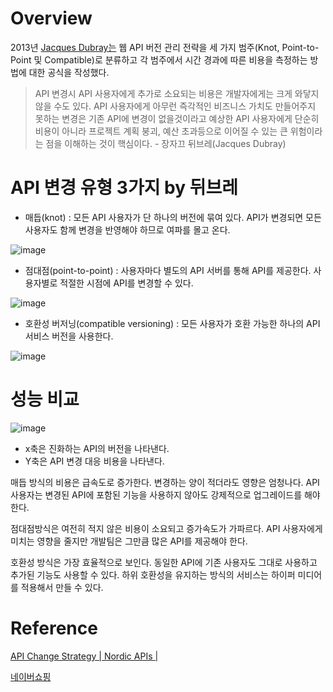 # Overview

2013년 [Jacques Dubray는](https://web.archive.org/web/20180202134605/https://www.ebpml.org/blog2/index.php/2013/11/25/understanding-the-costs-of-versioning) 웹 API 버전 관리 전략을 세 가지 범주(Knot, Point-to-Point 및 Compatible)로 분류하고 각 범주에서 시간 경과에 따른 비용을 측정하는 방법에 대한 공식을 작성했다.

> API 변경시 API 사용자에게 추가로 소요되는 비용은 개발자에게는 크게 와닿지 않을 수도 있다. API 사용자에게 아무런 즉각적인 비즈니스 가치도 만들어주지 못하는 변경은 기존 API에 변경이 없을것이라고 예상한 API 사용자에게 단순히 비용이 아니라 프로젝트 계획 붕괴, 예산 초과등으로 이어질 수 있는 큰 위험이라는 점을 이해하는 것이 핵심이다. - 장자끄 뒤브레(Jacques Dubray)
> 

# API 변경 유형 3가지 by 뒤브레

- 매듭(knot) : 모든 API 사용자가 단 하나의 버전에 묶여 있다. API가 변경되면 모든 사용자도 함께 변경을 반영해야 하므로 여파를 몰고 온다.

![image](https://user-images.githubusercontent.com/66561524/197806827-9b30cf00-5fb2-40ba-82cb-8b34b3f4a93f.png)

- 점대점(point-to-point) : 사용자마다 별도의 API 서버를 통해 API를 제공한다. 사용자별로 적절한 시점에 API를 변경할 수 있다.

![image](https://user-images.githubusercontent.com/66561524/197806871-d4a5f59c-6c7d-4ad2-b3b1-f4b4c0909934.png)

- 호환성 버저닝(compatible versioning) : 모든 사용자가 호환 가능한 하나의  API 서비스 버전을 사용한다.

![image](https://user-images.githubusercontent.com/66561524/197806927-5c0028b4-1ae1-4a20-8d26-89eb943cb4b1.png)

# 성능 비교

![image](https://user-images.githubusercontent.com/66561524/197806976-063ee77b-66a1-495a-a283-f563a95789c5.png)

- x축은 진화하는 API의 버전을 나타낸다.
- Y축은 API 변경 대응 비용을 나타낸다.

매듭 방식의 비용은 급속도로 증가한다. 변경하는 양이 적더라도 영향은 엄청나다. API 사용자는 변경된 API에 포함된 기능을 사용하지 않아도 강제적으로 업그레이드를 해야한다.

점대점방식은 여전히 적지 않은 비용이 소요되고 증가속도가 가파르다. API 사용자에게 미치는 영향을 줄지만 개발팀은 그만큼 많은 API를 제공해야 한다.

호환성 방식은 가장 효율적으로 보인다. 동일한 API에 기존 사용자도 그대로 사용하고 추가된 기능도 사용할 수 있다. 하위 호환성을 유지하는 방식의 서비스는 하이퍼 미디어를 적용해서 만들 수 있다.

# Reference

[API Change Strategy | Nordic APIs |](https://nordicapis.com/api-change-strategy/)

[네이버쇼핑](https://search.shopping.naver.com/book/catalog/32491903647)
